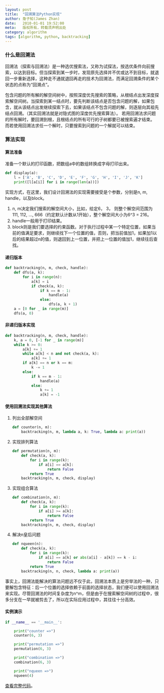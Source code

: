 ```yaml
---
layout: post
title:  "回溯算法Python实现"
author: 詹子知(James Zhan)
date:   2010-01-01 19:52:00
meta:   版权所有，转载须声明出处
category: algorithm
tags: [algorithm, python, backtracking]
---
```


### 什么是回溯法
回溯法（探索与回溯法）是一种选优搜索法，又称为试探法，按选优条件向前搜索，以达到目标。但当探索到某一步时，发现原先选择并不优或达不到目标，就退回一步重新选择，这种走不通就退回再走的技术为回溯法，而满足回溯条件的某个状态的点称为“回溯点”。

包含问题的所有解的解空间树中，按照深度优先搜索的策略，从根结点出发深度探索解空间树。当探索到某一结点时，要先判断该结点是否包含问题的解，如果包含，就从该结点出发继续探索下去，如果该结点不包含问题的解，则逐层向其祖先结点回溯。（其实回溯法就是对隐式图的深度优先搜索算法）。 若用回溯法求问题的所有解时，要回溯到根，且根结点的所有可行的子树都要已被搜索遍才结束。 而若使用回溯法求任一个解时，只要搜索到问题的一个解就可以结束。

### 算法实现

#### 算法准备

准备一个默认的打印函数，把数组a中的数组转换成字母打印出来。

~~~python
def display(a):
    l = ['A', 'B', 'C', 'D', 'E', 'F', 'G', 'H', 'I', 'J', 'K']
    print([l[a[i]] for i in range(len(a))])
~~~

实现方式，在这里，我们设计回溯法的实现需要接受是个参数，分别是n, m, handle，以及block。

1. n, m决定我们搜索的解空间大小，比如，给定6， 3， 则整个解空间范围为111, 112, ..., 666（约定默认计数从1开始），整个解空间大小为6^3 = 216。
2. handle一般用于打印结果。
3. block则是我们要选择的约束函数。对于执行过程中某一个特定位置，如果当前的值满足要求，则继续找下一个位置的值，否则，把当前值加1，如果加1以后的结果超过n的值，则退回到上一位置，并把上一位置的值加1，继续往后查找。

#### 递归版本

~~~python
def backtracking(n, m, check, handle):
    def dfs(a, k):
        for i in range(n):
            a[k] = i
            if check(a, k):
                if k == m - 1:
                    handle(a)
                else:
                    dfs(a, k + 1)
    a = [0 for _ in range(m)]
    dfs(a, 0)                                 
~~~

#### 非递归版本实现

~~~python
def backtracking(n, m, check, handle):
    k, a = 0, [-1 for _ in range(m)]
    while k >= 0:
        a[k] += 1
        while a[k] < n and not check(a, k):
            a[k] += 1
        if a[k] == n or k == m:
            k -= 1
        else:
            if k == m - 1:
                handle(a)
            else:
                k += 1
                a[k] = -1                                   
~~~

#### 使用回溯法实现其他算法

1. 列出全部解空间

    ~~~python
    def counter(n, m):
        backtracking(n, m, lambda a, k: True, lambda a: print(a))                                   
    ~~~

2. 实现排列算法

    ~~~python
    def permutation(n, m):
        def check(a, k):
            for i in range(k):
                if a[i] == a[k]:
                    return False
            return True
        backtracking(n, m, check, display)
    ~~~                                                  

3. 实现组合算法  
  
    ~~~python                                                     
    def combination(n, m):
        def check(a, k):
            for i in range(k):
                if a[i] >= a[k]:
                    return False
            return True
        backtracking(n, m, check, display)                                                 
    ~~~
    
4. 解决n皇后问题 

    ~~~python                                                     
    def nqueen(n):
        def check(a, k):
            for i in range(k):
                if a[i] == a[k] or abs(a[i] - a[k]) == k - i:
                    return False
            return True
        backtracking(n, n, check, lambda a: print(a))                                                 
    ~~~
    
事实上，回溯法能解决的算法问题远不仅于此，回溯法本质上是穷举法的一种，只要解包含特征：后一个位置的选择依赖于前面的选择状态，我们便可以使用回溯法来实现。尽管回溯法的时间复杂度为n^m，但是由于在搜索解空间树的过程中，很多分支在一早就被剪去了，所以在实际应用过程中，其往往十分高效。

#### 实例演示

~~~python
if __name__ == '__main__':

    print("counter =>")
    counter(6, 3)

    print("permutation =>")
    permutation(6, 3)

    print("combination =>")
    combination(6, 3)

    print("nqueen =>")
    nqueen(4)                                                
~~~

[查看完整代码](https://github.com/jameszhan/rhea/blob/master/codes/python/backtracking/backtracking.py)。

